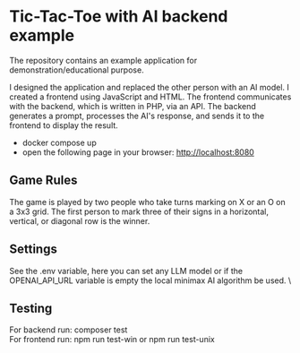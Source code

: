 # Tic-Tac-Toe with AI backend example

The repository contains an example application for demonstration/educational purpose.

I designed the application and replaced the other person with an AI model.
I created a frontend using JavaScript and HTML. The frontend communicates with the backend, which is written in PHP, via an API.
The backend generates a prompt, processes the AI's response, and sends it to the frontend to display the result.

- docker compose up
- open the following page in your browser: <http://localhost:8080>

## Game Rules

The game is played by two people who take turns marking on X or an O on a 3x3 grid.
The first person to mark three of their signs in a horizontal, vertical, or diagonal row is the winner.

## Settings

See the .env variable, here you can set any LLM model or if the OPENAI_API_URL variable is empty the local minimax AI algorithm be used. \

## Testing
For backend run: composer test \
For frontend run: npm run test-win or npm run test-unix
